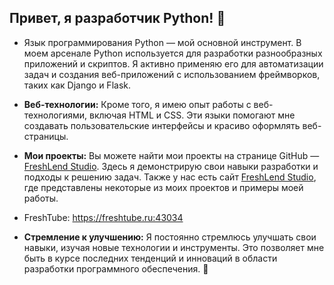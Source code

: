 ## Привет, я разработчик Python! 🐍

- Язык программирования Python — мой основной инструмент. В моем арсенале Python используется для разработки разнообразных приложений и скриптов. Я активно применяю его для автоматизации задач и создания веб-приложений с использованием фреймворков, таких как Django и Flask.

- **Веб-технологии:** Кроме того, я имею опыт работы с веб-технологиями, включая HTML и CSS. Эти языки помогают мне создавать пользовательские интерфейсы и красиво оформлять веб-страницы.

- **Мои проекты:** Вы можете найти мои проекты на странице GitHub — [FreshLend Studio](https://github.com/FreshLend). Здесь я демонстрирую свои навыки разработки и подходы к решению задач. Также у нас есть сайт [FreshLend Studio](https://freshlend.github.io), где представлены некоторые из моих проектов и примеры моей работы.
- FreshTube: https://freshtube.ru:43034

- **Стремление к улучшению:** Я постоянно стремлюсь улучшать свои навыки, изучая новые технологии и инструменты. Это позволяет мне быть в курсе последних тенденций и инноваций в области разработки программного обеспечения. 🚀
